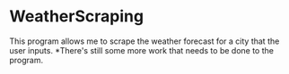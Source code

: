 # WeatherScraping
This program allows me to scrape the weather forecast for a city that the user inputs. *There's still some more work that needs to be done to the program.
